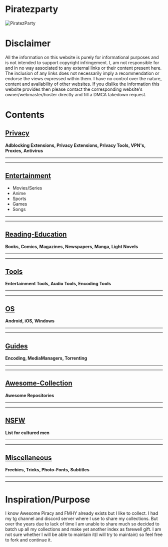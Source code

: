 # Piratezparty
![PiratezParty](https://i.imgur.com/M3ZrJUB.jpg)
# Disclaimer
All the information on this website is purely for informational purposes and is not intended to support copyright infringement. I, am not responsible for and in no way associated to any external links or their content present here. The inclusion of any links does not necessarily imply a recommendation or endorse the views expressed within them. I have no control over the nature, content and availability of other websites. If you dislike the information this website provides then please contact the corresponding website's owner/webmaster/hoster directly and fill a DMCA takedown request.
# Contents
## [Privacy](https://github.com/Piratezparty/Piratezparty.github.io/blob/main/Privacy.md)

**Adblocking Extensions, Privacy Extensions, Privacy Tools, VPN's, Proxies, Antivirus** 

***
***

## [Entertainment](https://github.com/Piratezparty/Piratezparty/blob/main/Entertainment.md)

* Movies/Series
* Anime
* Sports
* Games
* Songs

***
***

## [Reading-Education](https://github.com/Piratezparty/Piratezparty/blob/main/Reading-Education.md)

**Books, Comics, Magazines, Newspapers, Manga, Light Novels** 

***
***

## [Tools](https://github.com/Piratezparty/Piratezparty/blob/main/Tools.md)

**Entertainment Tools, Audio Tools, Encoding Tools** 

***
***

## [OS](https://github.com/Piratezparty/Piratezparty/blob/main/OS.md)

**Android, iOS, Windows** 

***
***

## [Guides](https://github.com/Piratezparty/Piratezparty/blob/main/Guides.md)

**Encoding, MediaManagers, Torrenting** 

***
***

## [Awesome-Collection](https://github.com/Piratezparty/Piratezparty/blob/main/Awesome-Collection.md)

**Awesome Repositories** 

***
***

## [NSFW](https://github.com/Piratezparty/Piratezparty/blob/main/NSFW.md)

**List for cultured men** 

***
***

## [Miscellaneous](https://github.com/Piratezparty/Piratezparty/blob/main/Miscellaneous.md)

**Freebies, Tricks, Photo-Fonts, Subtitles** 

***
***

# Inspiration/Purpose
I know Awesome Piracy and FMHY already exists but I like to collect. I had my tg channel and discord server where I use to share my collections. But over the years due to lack of time I am unable to share much so decided to batch up all my collections and make yet another index as farewell gift. I am not sure whether I will be able to maintain it(I will try to maintain) so feel free to fork and continue it.





